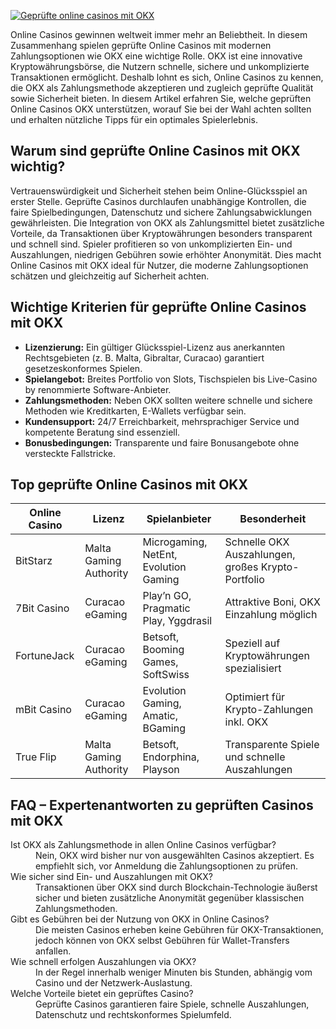 [![Geprüfte online casinos mit OKX](https://123-caf.pages.dev/gitsignup.png)](https://vrmoo.ru/Bt82HjjY)

<p>Online Casinos gewinnen weltweit immer mehr an Beliebtheit. In diesem Zusammenhang spielen geprüfte Online Casinos mit modernen Zahlungsoptionen wie OKX eine wichtige Rolle. OKX ist eine innovative Kryptowährungsbörse, die Nutzern schnelle, sichere und unkomplizierte Transaktionen ermöglicht. Deshalb lohnt es sich, Online Casinos zu kennen, die OKX als Zahlungsmethode akzeptieren und zugleich geprüfte Qualität sowie Sicherheit bieten. In diesem Artikel erfahren Sie, welche geprüften Online Casinos OKX unterstützen, worauf Sie bei der Wahl achten sollten und erhalten nützliche Tipps für ein optimales Spielerlebnis.</p>  <h2>Warum sind geprüfte Online Casinos mit OKX wichtig?</h2> <p>Vertrauenswürdigkeit und Sicherheit stehen beim Online-Glücksspiel an erster Stelle. Geprüfte Casinos durchlaufen unabhängige Kontrollen, die faire Spielbedingungen, Datenschutz und sichere Zahlungsabwicklungen gewährleisten. Die Integration von OKX als Zahlungsmittel bietet zusätzliche Vorteile, da Transaktionen über Kryptowährungen besonders transparent und schnell sind. Spieler profitieren so von unkomplizierten Ein- und Auszahlungen, niedrigen Gebühren sowie erhöhter Anonymität. Dies macht Online Casinos mit OKX ideal für Nutzer, die moderne Zahlungsoptionen schätzen und gleichzeitig auf Sicherheit achten.</p>  <h2>Wichtige Kriterien für geprüfte Online Casinos mit OKX</h2> <ul> <li><strong>Lizenzierung:</strong> Ein gültiger Glücksspiel-Lizenz aus anerkannten Rechtsgebieten (z. B. Malta, Gibraltar, Curacao) garantiert gesetzeskonformes Spielen.</li> <li><strong>Spielangebot:</strong> Breites Portfolio von Slots, Tischspielen bis Live-Casino by renommierte Software-Anbieter.</li> <li><strong>Zahlungsmethoden:</strong> Neben OKX sollten weitere schnelle und sichere Methoden wie Kreditkarten, E-Wallets verfügbar sein.</li> <li><strong>Kundensupport:</strong> 24/7 Erreichbarkeit, mehrsprachiger Service und kompetente Beratung sind essenziell.</li> <li><strong>Bonusbedingungen:</strong> Transparente und faire Bonusangebote ohne versteckte Fallstricke.</li> </ul>  <h2>Top geprüfte Online Casinos mit OKX</h2> <table> <thead> <tr> <th>Online Casino</th> <th>Lizenz</th> <th>Spielanbieter</th> <th>Besonderheit</th> </tr> </thead> <tbody> <tr> <td>BitStarz</td> <td>Malta Gaming Authority</td> <td>Microgaming, NetEnt, Evolution Gaming</td> <td>Schnelle OKX Auszahlungen, großes Krypto-Portfolio</td> </tr> <tr> <td>7Bit Casino</td> <td>Curacao eGaming</td> <td>Play’n GO, Pragmatic Play, Yggdrasil</td> <td>Attraktive Boni, OKX Einzahlung möglich</td> </tr> <tr> <td>FortuneJack</td> <td>Curacao eGaming</td> <td>Betsoft, Booming Games, SoftSwiss</td> <td>Speziell auf Kryptowährungen spezialisiert</td> </tr> <tr> <td>mBit Casino</td> <td>Curacao eGaming</td> <td>Evolution Gaming, Amatic, BGaming</td> <td>Optimiert für Krypto-Zahlungen inkl. OKX</td> </tr> <tr> <td>True Flip</td> <td>Malta Gaming Authority</td> <td>Betsoft, Endorphina, Playson</td> <td>Transparente Spiele und schnelle Auszahlungen</td> </tr> </tbody> </table>  <h2>FAQ – Expertenantworten zu geprüften Casinos mit OKX</h2> <dl> <dt>Ist OKX als Zahlungsmethode in allen Online Casinos verfügbar?</dt> <dd>Nein, OKX wird bisher nur von ausgewählten Casinos akzeptiert. Es empfiehlt sich, vor Anmeldung die Zahlungsoptionen zu prüfen.</dd>  <dt>Wie sicher sind Ein- und Auszahlungen mit OKX?</dt> <dd>Transaktionen über OKX sind durch Blockchain-Technologie äußerst sicher und bieten zusätzliche Anonymität gegenüber klassischen Zahlungsmethoden.</dd>  <dt>Gibt es Gebühren bei der Nutzung von OKX in Online Casinos?</dt> <dd>Die meisten Casinos erheben keine Gebühren für OKX-Transaktionen, jedoch können von OKX selbst Gebühren für Wallet-Transfers anfallen.</dd>  <dt>Wie schnell erfolgen Auszahlungen via OKX?</dt> <dd>In der Regel innerhalb weniger Minuten bis Stunden, abhängig vom Casino und der Netzwerk-Auslastung.</dd>  <dt>Welche Vorteile bietet ein geprüftes Casino?</dt> <dd>Geprüfte Casinos garantieren faire Spiele, schnelle Auszahlungen, Datenschutz und rechtskonformes Spielumfeld.</dd> </dl>
